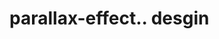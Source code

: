# parallax-effect.. desgin                                                                                                                                                                                                                                                                                                                                                                                                                                                                                                                                                                                                                                                                
